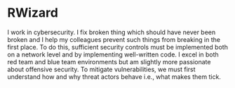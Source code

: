 # RWizard
I work in cybersecurity. I fix broken thing which should have never been broken and I help my colleagues prevent such things from breaking in the first place. To do this, sufficient security controls must be implemented both on a network level and by implementing well-written code. I excel in both red team and blue team environments but am slightly more passionate about offensive security. To mitigate vulnerabilities, we must first understand how and why threat actors behave i.e., what makes them tick. 
